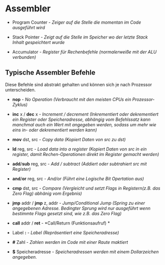 # Assembler

- Program Counter - *Zeiger auf die Stelle die momentan im Code ausgeführt wird*

- Stack Pointer - *Zeigt auf die Stelle im Speicher wo der letzte Stack Inhalt gespeichtert wurde*

- Accumulator - *Register für Rechenbefehle (normalerweiße mit der ALU verbunden)*

## Typische Assembler Befehle

Diese Befehle sind abstrakt gehalten und können sich je nach Prozessor unterscheiden.

- **nop** - *No Operation (Verbraucht mit den meisten CPUs ein Prozessor-Zyklus)*

- **inc** x / **dec** x - *Increment / decrement (Inkrementiert oder dekrementiert ein Register oder Speicheradresse, abhängig vom Befehlssatz kann manchmal auch ein Wert mit angegeben werden, sodass um mehr wie eins in- oder dekrementiert werden kann)*

- **mov** dst, src - *Copy data (Kopiert Daten von src zu dst)*

- **ld** reg, src - *Load data into a register (Kopiert Daten von src in ein register, damit Rechen-Operationen direkt im Register gemacht werden)*

- **add**/**sub** reg, src - *Add / subtract (Addiert oder subtrahiert src mit Register)*

- **and**/**or** reg, src - *And/or (Führt eine Logische Bit Opertation aus)*

- **cmp** dst, src - *Compare (Vergleicht und setzt Flags in Registern(z.B. das Zero Flag) abhänig vom Ergebnis)*

- **jmp** addr / **jmp** z, addr - *Jump/Conditional  Jump (Spring zu einer angegebenen Adresse. Bedingter Sprung wird nur ausgeführt wenn bestimmte Flags gesetzt sind, wie z.B. das Zero Flag)*

- **call** addr / **ret** - *Call/Return (Funktionsaufruf) *

- Label **:** - *Label (Repräsentiert eine Speicheradresse)*

- **#** Zahl - *Zahlen werden im Code mit einer Raute maktiert*

-  **$** Speicheradresse - *Speicheradressen werden mit einem Dollarzeichen angegeben.*


